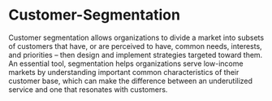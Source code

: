 # Customer-Segmentation
Customer segmentation allows organizations to divide a market into subsets  of customers that have, 
or are perceived to have, common needs, interests, and priorities – then design and implement strategies 
targeted toward them. An essential tool, segmentation helps organizations serve low-income markets by 
understanding important common characteristics of their customer base, which can make the difference 
between an underutilized service and one that resonates with customers.

